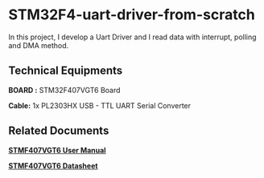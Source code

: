 # STM32F4-uart-driver-from-scratch

In this project, I develop a Uart Driver and I read data with interrupt, polling and DMA method.

## Technical Equipments

**BOARD :** STM32F407VGT6 Board

**Cable:** 1x PL2303HX USB - TTL UART Serial Converter
 
## Related Documents

[**STMF407VGT6 User Manual**](https://www.st.com/resource/en/reference_manual/dm00031020-stm32f405-415-stm32f407-417-stm32f427-437-and-stm32f429-439-advanced-arm-based-32-bit-mcus-stmicroelectronics.pdf)

[**STMF407VGT6 Datasheet**](https://www.st.com/resource/en/datasheet/stm32f405rg.pdf)
